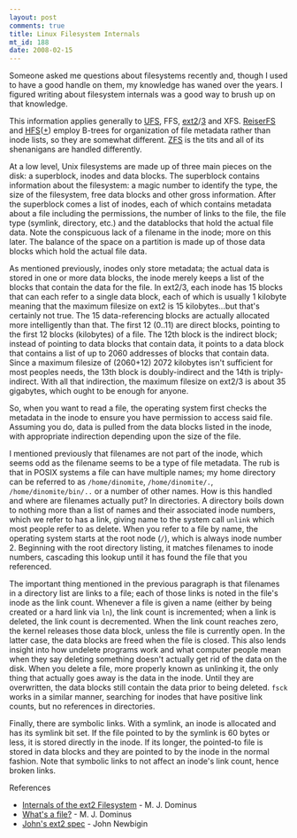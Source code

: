 ```yaml
--- 
layout: post
comments: true
title: Linux Filesystem Internals
mt_id: 188
date: 2008-02-15
---
```

Someone asked me questions about filesystems recently and, though I used to have a good handle on them, my knowledge has waned over the years.  I figured writing about filesystem internals was a good way to brush up on that knowledge.

This information applies generally to [UFS](http://en.wikipedia.org/wiki/Unix_File_System), FFS, [ext2](http://en.wikipedia.org/wiki/Ext2)/[3](http://en.wikipedia.org/wiki/Ext3) and XFS.  [ReiserFS](http://en.wikipedia.org/wiki/ReiserFS) and [HFS](http://en.wikipedia.org/wiki/Hierarchical_File_System)([+](http://en.wikipedia.org/wiki/HFS_Plus)) employ B-trees for organization of file metadata rather than inode lists, so they are somewhat different.  [ZFS](http://en.wikipedia.org/wiki/ZFS) is the tits and all of its shenanigans are handled differently.

At a low level, Unix filesystems are made up of three main pieces on the disk: a superblock, inodes and data blocks.  The superblock contains information about the filesystem: a magic number to identify the type, the size of the filesystem, free data blocks and other gross information.  After the superblock comes a list of inodes, each of which contains metadata about a file including the permissions, the number of links to the file, the file type (symlink, directory, etc.) and the datablocks that hold the actual file data.   Note the conspicuous lack of a filename in the inode; more on this later. The balance of the space on a partition is made up of those data blocks which hold the actual file data.

As mentioned previously, inodes only store metadata; the actual data is stored in one or more data blocks, the inode merely keeps a list of the blocks that contain the data for the file.  In ext2/3, each inode has 15 blocks that can each refer to a single data block, each of which is usually 1 kilobyte meaning that the maximum filesize on ext2 is 15 kilobytes...but that's certainly not true.  The 15 data-referencing blocks are actually allocated more intelligently than that.  The first 12 (0..11) are direct blocks, pointing to the first 12 blocks (kilobytes) of a file.  The 12th block is the indirect block; instead of pointing to data blocks that contain data, it points to a data block that contains a list of up to 2060 addresses of blocks that contain data.  Since a maximum filesize of (2060+12) 2072 kilobytes isn't sufficient for most peoples needs, the 13th block is doubly-indirect and the 14th is triply-indirect.  With all that indirection, the maximum filesize on ext2/3 is about 35 gigabytes, which ought to be enough for anyone.

So, when you want to read a file, the operating system first checks the metadata in the inode to ensure you have permission to access said file.  Assuming you do, data is pulled from the data blocks listed in the inode, with appropriate indirection depending upon the size of the file.

I mentioned previously that filenames are not part of the inode, which seems odd as the filename seems to be a type of file metadata.  The rub is that in POSIX systems a file can have multiple names; my home directory can be referred to as `/home/dinomite`, `/home/dinomite/.`, `/home/dinomite/bin/..` or a number of other names.  How is this handled and where are filenames actually put?  In directories.  A directory boils down to nothing more than a list of names and their associated inode numbers, which we refer to has a link, giving name to the system call `unlink` which most people refer to as delete.  When you refer to a file by name, the operating system starts at the root node (`/`), which is always inode number 2.  Beginning with the root directory listing, it matches filenames to inode numbers, cascading this lookup until it has found the file that you referenced.

The important thing mentioned in the previous paragraph is that filenames in a directory list are links to a file; each of those links is noted in the file's inode as the link count.  Whenever a file is given a name (either by being created or a hard link via `ln`), the link count is incremented; when a link is deleted, the link count is decremented.  When the link count reaches zero, the kernel releases those data block, unless the file is currently open.  In the latter case, the data blocks are freed when the file is closed.  This also lends insight into how undelete programs work and what computer people mean when they say deleting something doesn't actually get rid of the data on the disk.  When you delete a file, more properly known as unlinking it, the only thing that actually goes away is the data in the inode.  Until they are overwritten, the data blocks still contain the data prior to being deleted.  `fsck` works in a similar manner, searching for inodes that have positive link counts, but no references in directories.

Finally, there are symbolic links.  With a symlink, an inode is allocated and has its symlink bit set.  If the file pointed to by the symlink is 60 bytes or less, it is stored directly in the inode.  If its longer, the pointed-to file is stored in data blocks and they are pointed to by the inode in the normal fashion.  Note that symbolic links to not affect an inode's link count, hence broken links.

References
<ul>
<li><a href="http://perl.plover.com/classes/ext2fs/">Internals of the ext2 Filesystem</a> - M. J. Dominus</li>
<li><a href="http://perl.plover.com/classes/files/">What's a file?</a> - M. J. Dominus</li>
<li><a href="http://uranus.chrysocome.net/explore2fs/es2fs.htm">John's ext2 spec</a> - John Newbigin</li>
</ul>
